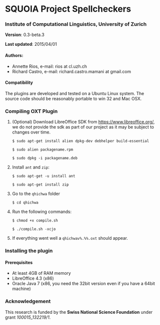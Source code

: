 SQUOIA Project Spellcheckers
============================

### Institute of Computational Linguistics, University of Zurich

**Version**: 0.3-beta.3

**Last updated**: 2015/04/01

#### Authors: 
  * Annette Rios, e-mail: rios at cl.uzh.ch 
  * Richard Castro, e-mail: richard.castro.mamani at gmail.com

#### Compatibility

The plugins are developed and tested on a Ubuntu Linux system.
The source code should be reasonably portable to win 32 and Mac OSX.

### Compiling OXT Plugin 

1. (Optional) Download LibreOffice SDK from https://www.libreoffice.org/, we do not provide the sdk as part of our project as it may be subject to changes over time.

    `$ sudo apt-get install alien dpkg-dev debhelper build-essential`

    `$ sudo alien packagename.rpm`

    `$ sudo dpkg -i packagename.deb`

2. Install `ant` and `zip`:

    `$ sudo apt-get -u install ant`

    `$ sudo apt-get install zip`

3. Go to the `qhichwa` folder

    `$ cd qhichwa`

4. Run the following commands:

    `$ chmod +x compile.sh`

    `$ ./compile.sh -xcjo`

5. If everything went well a `qhichwav%.%%.oxt` should appear.

### Installing the plugin

#### Prerequisites

  * At least 4GB of RAM memory
  * LibreOffice 4.3 (x86)
  * Oracle Java 7 (x86, you need the 32bit version even if you have a 64bit machine)

### Acknowledgement

This research is funded by the **Swiss National Science Foundation** under grant *100015_132219/1*.
